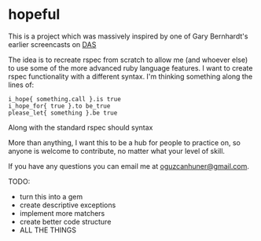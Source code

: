 # hopeful

This is a project which was massively inspired by one of Gary Bernhardt's earlier
screencasts on [DAS](https://www.destroyallsoftware.com/screencasts/catalog/building-rspec-from-scratch)

The idea is to recreate rspec from scratch to allow me (and whoever else) to use some of the
more advanced ruby language features. I want to create rspec functionality with a different
syntax. I'm thinking something along the lines of:

    i_hope{ something.call }.is true
    i_hope_for{ true }.to be_true
    please_let{ something }.be true

Along with the standard rspec should syntax

More than anything, I want this to be a hub for people to practice on, so anyone is welcome
to contribute, no matter what your level of skill. 

If you have any questions you can email me at oguzcanhuner@gmail.com.

TODO:

- turn this into a gem
- create descriptive exceptions
- implement more matchers
- create better code structure
- ALL THE THINGS
